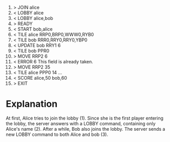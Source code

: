 1. &gt;  JOIN alice
2. &lt;  LOBBY alice
3. &lt;  LOBBY alice,bob
4. &gt;  READY
5. &lt;  START bob,alice
6. &lt;  TILE alice RRP0,BRP0,WWW0,RYB0
7. &lt;  TILE bob RRR0,RRY0,RRY0,YBP0
8. &lt;  UPDATE bob RRY1 6
9. &lt;  TILE bob PPR0
10. &gt; MOVE RRP2 6
11. &lt; ERROR 6 This field is already taken.
12. &gt; MOVE RRP2 35
13. &lt; TILE alice PPP0
14 ...
15. &lt; SCORE alice,50 bob,60
16. &gt; EXIT

# Explanation
At first, Alice tries to join the lobby (1). Since she is the first player entering the lobby, the server answers with a LOBBY command, containing only Alice's name (2). After a while, Bob also joins the lobby. The server sends a new LOBBY command to both Alice and bob (3).
